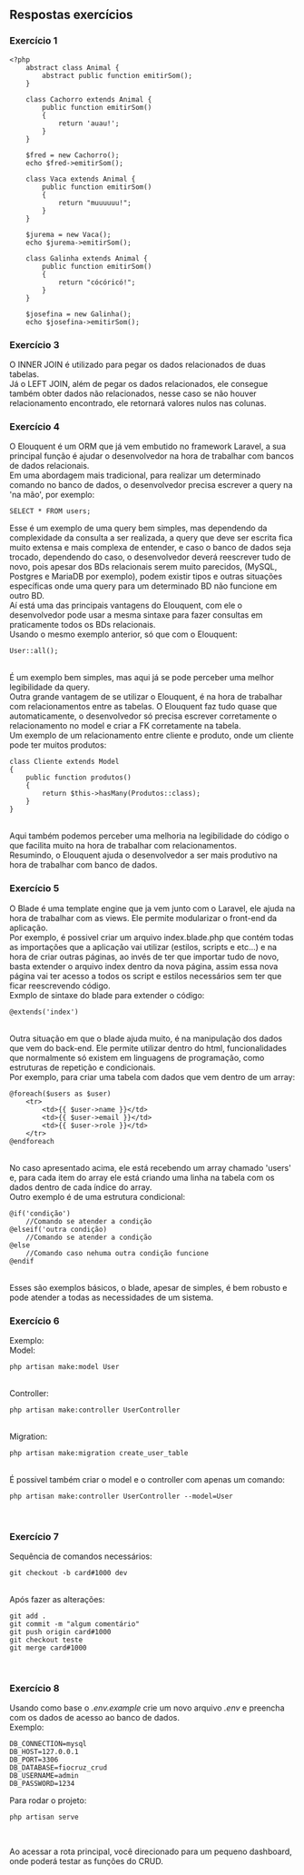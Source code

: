 ## Respostas exercícios

### Exercício 1
    <?php
        abstract class Animal {
            abstract public function emitirSom();
        }
    
        class Cachorro extends Animal {
            public function emitirSom()
            {
                return 'auau!';
            }
        }
    
        $fred = new Cachorro();
        echo $fred->emitirSom();
    
        class Vaca extends Animal {
            public function emitirSom()
            {
                return "muuuuuu!";
            }
        }
    
        $jurema = new Vaca();
        echo $jurema->emitirSom();
    
        class Galinha extends Animal {
            public function emitirSom()
            {
                return "cócóricó!";
            }
        }
    
        $josefina = new Galinha();
        echo $josefina->emitirSom();

### Exercício 3

O INNER JOIN é utilizado para pegar os dados relacionados de duas tabelas. <br>
Já o LEFT JOIN, além de pegar os dados relacionados, ele consegue também obter dados não relacionados, nesse caso se não houver relacionamento encontrado, ele retornará valores nulos nas colunas.

### Exercício 4

O Elouquent é um ORM que já vem embutido no framework Laravel, a sua principal função
é ajudar o desenvolvedor na hora de trabalhar com bancos de dados relacionais. <br>
Em uma abordagem mais tradicional, para realizar um determinado comando no banco de dados,
o desenvolvedor precisa escrever a query na 'na mão', por exemplo:

    SELECT * FROM users;

Esse é um exemplo de uma query bem simples, mas dependendo da complexidade da consulta a ser
realizada, a query que deve ser escrita fica muito extensa e mais complexa de entender,
e caso o banco de dados seja trocado, dependendo do caso, o desenvolvedor deverá reescrever
tudo de novo, pois apesar dos BDs relacionais serem muito parecidos, (MySQL, Postgres e MariaDB por exemplo),
podem existir tipos e outras situações específicas onde uma query para um determinado BD não funcione em outro
BD.
<br>
Aí está uma das principais vantagens do Elouquent, com ele o desenvolvedor pode usar a mesma sintaxe para
fazer consultas em praticamente todos os BDs relacionais. 
<br>
Usando o mesmo exemplo anterior,
só que com o Elouquent:

    User::all();
<br>
É um exemplo bem simples, mas aqui já se pode perceber uma melhor legibilidade da query.
<br>
 Outra grande vantagem de se utilizar o Elouquent, é na hora de trabalhar com
relacionamentos entre as tabelas. O Elouquent faz tudo quase que automaticamente,
o desenvolvedor só precisa escrever corretamente o relacionamento no model e criar a
FK corretamente na tabela. <br>
Um exemplo de um relacionamento entre cliente e produto, onde
um cliente pode ter muitos produtos:
<br>

    class Cliente extends Model
    {
        public function produtos()
        {
            return $this->hasMany(Produtos::class);
        }
    }
<br>
Aqui também podemos perceber uma melhoria na legibilidade do código o que facilita muito na hora de trabalhar
com relacionamentos.
<br>
Resumindo, o Elouquent ajuda o desenvolvedor a ser mais produtivo na hora de trabalhar com banco de dados.

### Exercício 5

O Blade é uma template engine que ja vem junto com o Laravel, ele ajuda na hora de trabalhar com as views.
Ele permite modularizar o front-end da aplicação. <br>
Por exemplo, é possivel criar um arquivo index.blade.php que contém todas as importações que a
aplicação vai utilizar (estilos, scripts e etc...) e na hora de criar outras páginas, ao invés de ter
que importar tudo de novo, basta extender o arquivo index dentro da nova página, assim essa nova página
vai ter acesso a todos os script e estilos necessários sem ter que ficar reescrevendo código. <br>
Exmplo de sintaxe do blade para extender o código: <br>

    @extends('index')
<br>
Outra situação em que o blade ajuda muito, é na manipulação dos dados que vem do back-end.
Ele permite utilizar dentro do html, funcionalidades que normalmente só existem em linguagens
de programação, como estruturas de repetição e condicionais. <br>
Por exemplo, para criar uma tabela com dados que vem dentro de um array: 
<br>

    @foreach($users as $user)
        <tr>
            <td>{{ $user->name }}</td>
            <td>{{ $user->email }}</td>
            <td>{{ $user->role }}</td>
        </tr>
    @endforeach
<br>
No caso apresentado acima, ele está recebendo um array chamado 'users' e,
para cada item do array ele está criando uma linha na tabela com os dados dentro de cada
índice do array.
<br>
Outro exemplo é de uma estrutura condicional:
<br>

    @if('condição') 
        //Comando se atender a condição 
    @elseif('outra condição) 
        //Comando se atender a condição 
    @else 
        //Comando caso nehuma outra condição funcione 
    @endif
<br>
Esses são exemplos básicos, o blade, apesar de simples, é bem robusto e
pode atender a todas as necessidades de um sistema.
<br>

### Exercício 6
Exemplo:
<br>
Model:
<br>

    php artisan make:model User
<br>
Controller:
<br>

    php artisan make:controller UserController
<br>
Migration:
<br>

    php artisan make:migration create_user_table
<br>
É possivel também criar o model e o controller com apenas um comando:
<br>

    php artisan make:controller UserController --model=User
<br>

### Exercício 7
Sequência de comandos necessários:
<br>
    
    git checkout -b card#1000 dev
<br>
Após fazer as alterações:
<br>
    
    git add .
    git commit -m "algum comentário"
    git push origin card#1000
    git checkout teste
    git merge card#1000
<br>

### Exercício 8

Usando como base o *.env.example* crie um novo arquivo *.env* e preencha com os dados de acesso ao banco de dados.
<br>
Exemplo:
<br>

    DB_CONNECTION=mysql
    DB_HOST=127.0.0.1
    DB_PORT=3306
    DB_DATABASE=fiocruz_crud
    DB_USERNAME=admin
    DB_PASSWORD=1234

Para rodar o projeto:
<br>

    php artisan serve
<br>

Ao acessar a rota principal, você direcionado para um pequeno dashboard, onde poderá testar as funções do CRUD.
